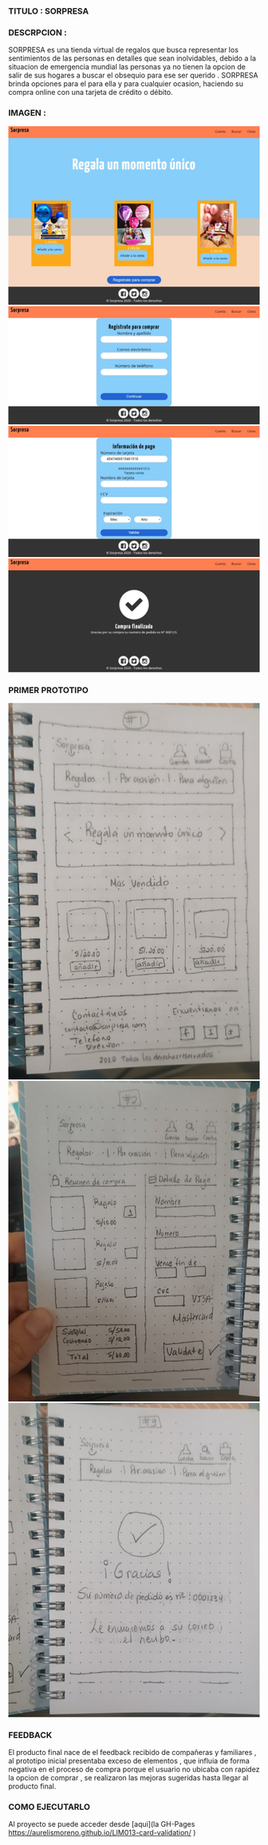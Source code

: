 ### TITULO : SORPRESA

### DESCRPCION :

SORPRESA es una tienda virtual de regalos que busca representar los sentimientos de las personas en detalles que sean inolvidables, debido a la situacion de emergencia mundial las personas ya no tienen la opcion de salir de sus hogares a buscar el obsequio para ese ser querido . SORPRESA brinda opciones para el para ella y para cualquier ocasion, haciendo su compra online con una tarjeta de crédito o débito.
### IMAGEN :
![sorpresa 1](https://github.com/aurelismoreno/LIM013-card-validation/blob/master/src/img/sorpresa1.png)
![sorpresa 2](https://github.com/aurelismoreno/LIM013-card-validation/blob/master/src/img/sorpresa2.png)
![sorpresa 3](https://github.com/aurelismoreno/LIM013-card-validation/blob/master/src/img/sorpresa3.png)
![sorpresa 4](https://github.com/aurelismoreno/LIM013-card-validation/blob/master/src/img/sorpresa4.png)



### PRIMER PROTOTIPO
![prototipo prncipal](https://github.com/aurelismoreno/LIM013-card-validation/blob/master/src/img/principal.jpeg)
![prototipo validar](https://github.com/aurelismoreno/LIM013-card-validation/blob/master/src/img/continuaryvalidar.jpeg)
![prototipo gracias](https://github.com/aurelismoreno/LIM013-card-validation/blob/master/src/img/gracias.jpeg)


### FEEDBACK
El producto final nace de el feedback recibido de compañeras y familiares , al prototipo inicial presentaba exceso de elementos , que influia de forma negativa en el proceso de compra porque el usuario no ubicaba con rapidez la opcion de comprar , se realizaron las mejoras sugeridas hasta llegar al producto final.

### COMO EJECUTARLO 
Al proyecto se puede acceder desde [aqui](la GH-Pages https://aurelismoreno.github.io/LIM013-card-validation/
)

 